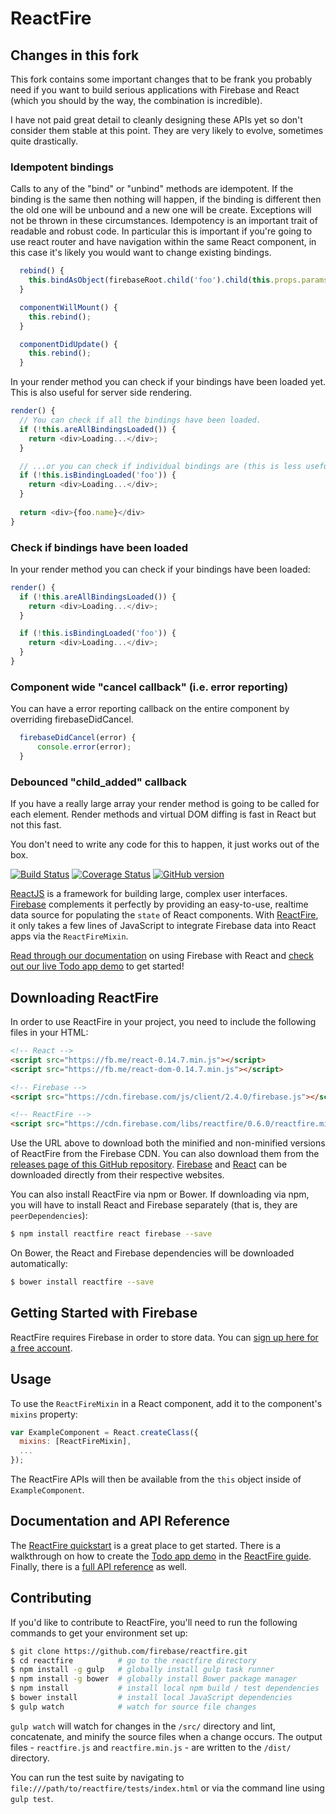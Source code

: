 # ReactFire

## Changes in this fork
This fork contains some important changes that to be frank you probably need if you want to build serious applications with Firebase and React (which you should by the way, the combination is incredible).

I have not paid great detail to cleanly designing these APIs yet so don't consider them stable at this point. They are very likely to evolve, sometimes quite drastically.

### Idempotent bindings

Calls to any of the "bind" or "unbind" methods are idempotent. If the binding is the same then nothing will happen, if the binding is different then the old one will be unbound and a new one will be create. Exceptions will not be thrown in these circumstances. Idempotency is an important trait of readable and robust code. In particular this is important if you're going to use react router and have navigation within the same React component, in this case it's likely you would want to change existing bindings.

```javascript
  rebind() {
    this.bindAsObject(firebaseRoot.child('foo').child(this.props.params.foo), 'foo');
  }

  componentWillMount() {
    this.rebind();
  }

  componentDidUpdate() {
    this.rebind();
  }
```

In your render method you can check if your bindings have been loaded yet. This is also useful for server side rendering.

```javascript
render() {
  // You can check if all the bindings have been loaded.
  if (!this.areAllBindingsLoaded()) {
    return <div>Loading...</div>;
  }

  // ...or you can check if individual bindings are (this is less useful(.
  if (!this.isBindingLoaded('foo')) {
    return <div>Loading...</div>;
  }
  
  return <div>{foo.name}</div>
}
```

### Check if bindings have been loaded

In your render method you can check if your bindings have been loaded:

```javascript
render() {
  if (!this.areAllBindingsLoaded()) {
    return <div>Loading...</div>;
  }

  if (!this.isBindingLoaded('foo')) {
    return <div>Loading...</div>;
  }
}
```

### Component wide "cancel callback" (i.e. error reporting)

You can have a error reporting callback on the entire component by overriding firebaseDidCancel.

```javascript
  firebaseDidCancel(error) {
      console.error(error);
  }
```

### Debounced "child_added" callback

If you have a really large array your render method is going to be called for each element. Render methods and virtual DOM diffing is fast in React but not this fast.

You don't need to write any code for this to happen, it just works out of the box.


[![Build Status](https://travis-ci.org/firebase/reactfire.svg?branch=master)](https://travis-ci.org/firebase/reactfire)
[![Coverage Status](https://coveralls.io/repos/firebase/reactfire/badge.svg?branch=master&service=github)](https://coveralls.io/github/firebase/reactfire?branch=master)
[![GitHub version](https://badge.fury.io/gh/firebase%2Freactfire.svg)](http://badge.fury.io/gh/firebase%2Freactfire)

[ReactJS](http://facebook.github.io/react/) is a framework for building large, complex user
interfaces. [Firebase](http://www.firebase.com/?utm_source=reactfire) complements it perfectly
by providing an easy-to-use, realtime data source for populating the `state` of React components.
With [ReactFire](https://www.firebase.com/docs/web/libraries/react/?utm_source=reactfire), it only
takes a few lines of JavaScript to integrate Firebase data into React apps via the `ReactFireMixin`.

[Read through our documentation](https://www.firebase.com/docs/web/libraries/react/?utm_source=reactfire)
on using Firebase with React and [check out our live Todo app demo](https://reactfiretodoapp.firebaseapp.com/)
to get started!

## Downloading ReactFire

In order to use ReactFire in your project, you need to include the following files in your HTML:

```html
<!-- React -->
<script src="https://fb.me/react-0.14.7.min.js"></script>
<script src="https://fb.me/react-dom-0.14.7.min.js"></script>

<!-- Firebase -->
<script src="https://cdn.firebase.com/js/client/2.4.0/firebase.js"></script>

<!-- ReactFire -->
<script src="https://cdn.firebase.com/libs/reactfire/0.6.0/reactfire.min.js"></script>
```

Use the URL above to download both the minified and non-minified versions of ReactFire from the
Firebase CDN. You can also download them from the
[releases page of this GitHub repository](https://github.com/firebase/reactfire/releases).
[Firebase](https://www.firebase.com/docs/web/quickstart.html?utm_source=reactfire) and
[React](http://facebook.github.io/react/downloads.html) can be downloaded directly from their
respective websites.

You can also install ReactFire via npm or Bower. If downloading via npm, you will have to install
React and Firebase separately (that is, they are `peerDependencies`):

```bash
$ npm install reactfire react firebase --save
```

On Bower, the React and Firebase dependencies will be downloaded automatically:


```bash
$ bower install reactfire --save
```


## Getting Started with Firebase

ReactFire requires Firebase in order to store data. You can
[sign up here for a free account](https://www.firebase.com/signup/?utm_source=reactfire).


## Usage

To use the `ReactFireMixin` in a React component, add it to the component's `mixins` property:

```javascript
var ExampleComponent = React.createClass({
  mixins: [ReactFireMixin],
  ...
});
```

The ReactFire APIs will then be available from the `this` object inside of `ExampleComponent`.


## Documentation and API Reference

The [ReactFire quickstart](https://www.firebase.com/docs/web/libraries/react/quickstart.html?utm_source=reactfire)
is a great place to get started. There is a walkthrough on how to create the
[Todo app demo](https://reactfiretodoapp.firebaseapp.com/) in the
[ReactFire guide](https://www.firebase.com/docs/web/libraries/react/guide.html?utm_source=reactfire).
Finally, there is a [full API reference](https://www.firebase.com/docs/web/libraries/react/api.html?utm_source=reactfire)
as well.


## Contributing

If you'd like to contribute to ReactFire, you'll need to run the following commands to get your
environment set up:

```bash
$ git clone https://github.com/firebase/reactfire.git
$ cd reactfire          # go to the reactfire directory
$ npm install -g gulp   # globally install gulp task runner
$ npm install -g bower  # globally install Bower package manager
$ npm install           # install local npm build / test dependencies
$ bower install         # install local JavaScript dependencies
$ gulp watch            # watch for source file changes
```

`gulp watch` will watch for changes in the `/src/` directory and lint, concatenate, and minify the
source files when a change occurs. The output files - `reactfire.js` and `reactfire.min.js` - are
written to the `/dist/` directory.

You can run the test suite by navigating to `file:///path/to/reactfire/tests/index.html` or via the
command line using `gulp test`.
